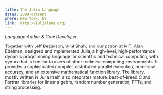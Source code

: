 ```yaml
---
title: The Julia Language
dates: 2009-present
where: New York, NY
link:  http://julialang.org/
---
```


*Language Author & Core Developer.*

Together with Jeff Bezanson, Viral Shah, and our patron at MIT, Alan Edelman, designed and implemented Julia, a high-level, high-performance dynamic programming language for scientific and technical computing, with syntax that is familiar to users of other technical computing environments.
It provides a sophisticated compiler, distributed parallel execution, numerical accuracy, and an extensive mathematical function library.
The library, mostly written in Julia itself, also integrates mature, best-of-breed C and Fortran libraries for linear algebra, random number generation, FFTs, and string processing.
